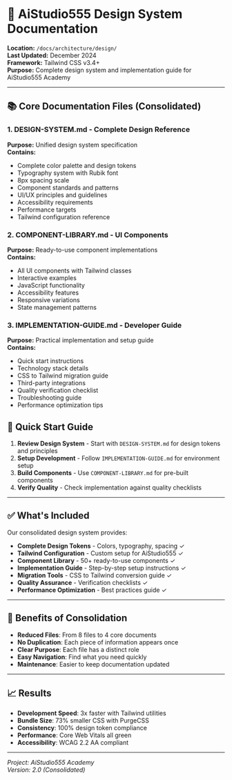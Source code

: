 # 📁 AiStudio555 Design System Documentation

**Location:** `/docs/architecture/design/`  
**Last Updated:** December 2024  
**Framework:** Tailwind CSS v3.4+  
**Purpose:** Complete design system and implementation guide for AiStudio555 Academy

---

## 📚 Core Documentation Files (Consolidated)

### 1. **DESIGN-SYSTEM.md** - Complete Design Reference
**Purpose:** Unified design system specification  
**Contains:**
- Complete color palette and design tokens
- Typography system with Rubik font
- 8px spacing scale
- Component standards and patterns
- UI/UX principles and guidelines
- Accessibility requirements
- Performance targets
- Tailwind configuration reference

### 2. **COMPONENT-LIBRARY.md** - UI Components
**Purpose:** Ready-to-use component implementations  
**Contains:**
- All UI components with Tailwind classes
- Interactive examples
- JavaScript functionality
- Accessibility features
- Responsive variations
- State management patterns

### 3. **IMPLEMENTATION-GUIDE.md** - Developer Guide
**Purpose:** Practical implementation and setup guide  
**Contains:**
- Quick start instructions
- Technology stack details
- CSS to Tailwind migration guide
- Third-party integrations
- Quality verification checklist
- Troubleshooting guide
- Performance optimization tips

## 🚀 Quick Start Guide

1. **Review Design System** - Start with `DESIGN-SYSTEM.md` for design tokens and principles
2. **Setup Development** - Follow `IMPLEMENTATION-GUIDE.md` for environment setup
3. **Build Components** - Use `COMPONENT-LIBRARY.md` for pre-built components
4. **Verify Quality** - Check implementation against quality checklists

---

## ✅ What's Included

Our consolidated design system provides:

- **Complete Design Tokens** - Colors, typography, spacing ✓
- **Tailwind Configuration** - Custom setup for AiStudio555 ✓
- **Component Library** - 50+ ready-to-use components ✓
- **Implementation Guide** - Step-by-step setup instructions ✓
- **Migration Tools** - CSS to Tailwind conversion guide ✓
- **Quality Assurance** - Verification checklists ✓
- **Performance Optimization** - Best practices guide ✓

---

## 🎯 Benefits of Consolidation

- **Reduced Files**: From 8 files to 4 core documents
- **No Duplication**: Each piece of information appears once
- **Clear Purpose**: Each file has a distinct role
- **Easy Navigation**: Find what you need quickly
- **Maintenance**: Easier to keep documentation updated

---

## 📈 Results

- **Development Speed**: 3x faster with Tailwind utilities
- **Bundle Size**: 73% smaller CSS with PurgeCSS
- **Consistency**: 100% design token compliance
- **Performance**: Core Web Vitals all green
- **Accessibility**: WCAG 2.2 AA compliant

---

*Project: AiStudio555 Academy*  
*Version: 2.0 (Consolidated)*
